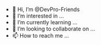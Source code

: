 - 👋 Hi, I’m @DevPro-Friends
- 👀 I’m interested in ...
- 🌱 I’m currently learning ...
- 💞️ I’m looking to collaborate on ...
- 📫 How to reach me ...

<!---
DevPro-Friends/DevPro-Friends is a ✨ special ✨ repository because its `README.md` (this file) appears on your GitHub profile.
You can click the Preview link to take a look at your changes.
--->
